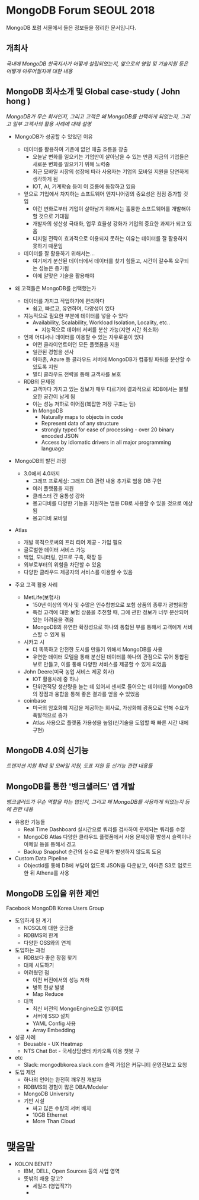 # MongoDB Forum SEOUL 2018

MongoDB 포럼 서울에서 들은 정보들을 정리한 문서입니다.

## 개최사

 *국내에 MongoDB 한국지사가 어떻게 설립되었는지, 앞으로의 영업 및 기술지원 등은 어떻게 이루어질지에 대한 내용*



 ## MongoDB 회사소개 및 Global case-study ( John hong )

 *MongoDB가 무슨 회사인지, 그리고 고객은 왜 MongoDB를 선택하게 되었는지, 그리고 일부 고객사의 활용 사례에 대해 설명*

- MongoDB가 성공할 수 있었던 이유
  - 데이터를 활용하여 기존에 없던 매출 흐름을 창출
    - 오늘날 변화를 일으키는 기업만이 살아남을 수 있는 만큼 지금의 기업들은 새로운 변화를 일으키기 위해 노력중
    - 최근 모바일 시장의 성장에 따라 사용자는 기업의 모바일 지원을 당연하게 생각하게 됨
    - IOT, AI, 기계학습 등이 이 흐름에 동참하고 있음
  - 앞으로 기업에서 차지하는 소프트웨어 엔지니어링의 중요성은 점점 증가할 것임
    - 이런 변화로부터 기업이 살아남기 위해서는 훌륭한 소프트웨어를 개발해야 할 것으로 기대됨
    - 개발자의 생산성 극대화, 업무 효율성 강화가 기업의 중요한 과제가 되고 있음
    - 디지털 전략이 효과적으로 이용되지 못하는 이유는 데이터를 잘 활용하지 못하기 때문임
  - 데이터를 잘 활용하기 위해서는...
    - 여기저기 분산된 데이터에서 데이터를 찾기 힘들고, 시간이 갈수록 요구되는 성능은 증가됨
    - 이에 알맞은 기술을 활용해야
- 왜 고객들은 MongoDB를 선택했는가
  - 데이터를 가지고 작업하기에 편리하다
    - 쉽고, 빠르고, 유연하며, 다양성이 있다
  - 지능적으로 필요한 부분에 데이터를 넣을 수 있다
    - Availability, Scalability, Workload Isolation, Locality, etc..
      - 지능적으로 데이터 서버를 분산 가능(지연 시간 최소화)
  - 언제 어디서나 데이터를 이용할 수 있는 자유로움이 있다
    - 어떤 클라이언트이던 모든 플랫폼을 지원
    - 일관된 경험을 선사
    - 아마존, Azure 등 클라우드 서버에 MongoDB가 컴퓨팅 파워를 분산할 수 있도록 지원
    - 멀티 클라우드 전략을 통해 고객사를 보호
  - RDB의 문제점
    - 고객마다 가지고 있는 정보가 매우 다르기에 결과적으로 RDB에서는 불필요한 공간이 남게 됨
    - 이는 성능 저하로 이어짐(복잡한 저장 구조는 덤)
    - In MongoDB
      - Naturally maps to objects in code
      - Represent data of any structure
      - strongly typed for ease of processing - over 20 binary encoded JSON
      - Access by idiomatic drivers in all major programming language

- MongoDB의 발전 과정
  - 3.0에서 4.0까지
    - 그래프 프로세싱: 그래프 DB 관련 내용 추가로 범용 DB 구현
    - 여러 플랫폼을 지원
    - 클래스터 간 융통성 강화
    - 몽고디비를 다양한 기능을 지원하는 범용 DB로 사용할 수 있을 것으로 예상됨
    - 몽고디비 모바일
- Atlas
  - 개발 목적으로써의 프리 티어 제공 - 가입 필요
  - 글로벌한 데이터 서비스 가능
  - 백업, 모니터링, 인프로 구축, 확장 등
  - 외부로부터의 위험을 차단할 수 있음
  - 다양한 클라우드 제공자의 서비스를 이용할 수 있음



- 주요 고객 활용 사례
  - MetLife(보험사)
    - 150년 이상의 역사 및 수많은 인수합병으로 보험 상품의 종류가 광범위함
    - 특정 고객에 대한 보험 상품을 추천할 때, 그에 관한 정보가 너무 분산되어 있는 어려움을 겪음
    - MongoDB의 유연한 확장성으로 하나의 통합된 뷰를 통해서 고객에게 서비스할 수 있게 됨
  - 시카고 시
    - 더 똑똑하고 안전한 도시를 만들기 위해서 MongoDB를 사용
    - 유연한 데이터 모델을 통해 분산된 데이터를 하나의 관점으로 묶어 통합된 뷰로 만들고,
      이를 통해 다양한 서비스를 제공할 수 있게 되었음
  - John Deere(미국 농업 서비스 제공 회사)
    - IOT 활용사례 중 하나
    - 단위면적당 생산량을 늘는 데 있어서 센서로 들어오는 데이터를
      MongoDB의 장점과 융합을 통해 좋은 결과를 얻을 수 있었음
  - coinbase
    - 미국의 암호화폐 지갑을 제공하는 회사로, 가상화폐 광풍으로 인해 수요가 폭발적으로 증가
    - Atlas 사용으로 플랫폼 가용성을 높임(신기술을 도입할 때 빠른 시간 내에 구현)

## MongoDB 4.0의 신기능

*트랜지션 지원 확대 및 모바일 지원, 도표 지원 등 신기능 관련 내용들*

## MongoDB를 통한 '뱅크샐러드' 앱 개발

 *뱅크샐러드가 무슨 역할을 하는 앱인지, 그리고 왜 MongoDB를 사용하게 되었는지 등에 관한 내용*

- 유용한 기능들
  - Real Time Dashboard
    실시간으로 쿼리를 검사하여 문제되는 쿼리를 수정
  - MongoDB Atlas
    다양한 클라우드 플랫폼에서 사용
    문제상황 발생시 슬랙이나 이메일 등을 통해서 경고
  - Backup Snapshot
    순간의 실수로 문제가 발생하지 않도록 도움
- Custom Data Pipeline
  - ObjectId를 통해 DB에 부담이 없도록 JSON을 다운받고, 아마존 S3로 업로드 한 뒤
    Athena를 사용



## MongoDB 도입을 위한 제언

Facebook MongoDB Korea Users Group

- 도입하게 된 계기
  - NOSQL에 대한 궁금줄
  - RDBMS의 한계
  - 다양한 OSS와의 연계
- 도입하는 과정
  - RDB보다 좋은 장점 찾기
  - 대체 시도하기
  - 어려웠던 점
    - 이전 버전에서의 성능 저하
    - 병목 현상 발생
    - Map Reduce
  - 대책
    - 최신 버전의 MongoEngine으로 업데이트
    - 서버에 SSD 설치
    - YAML Config 사용
    - Array Embedding
- 성공 사례
  - Beusable - UX Heatmap
  - NTS Chat Bot - 국세상담센터
    카카오톡 이용 챗봇 구
- etc
  - Slack: mongodbkorea.slack.com
    슬랙 가입은 커뮤니티 운영진보고 요청
- 도입 제언
  - 하나의 언어는 완전히 깨우친 개발자
  - RDBMS의 경험이 많은 DBA/Modeler
  - MongoDB University
  - 기반 시설
    - 싸고 많은 수량의 서버 배치
    - 10GB Ethernet
    - More Than Cloud

# 맺음말

- KOLON BENIT?
  - IBM, DELL, Open Sources 등의 사업 영역
  - 뜻밖의 채용 광고?
    - 세일즈
      (영업직??)
    - 